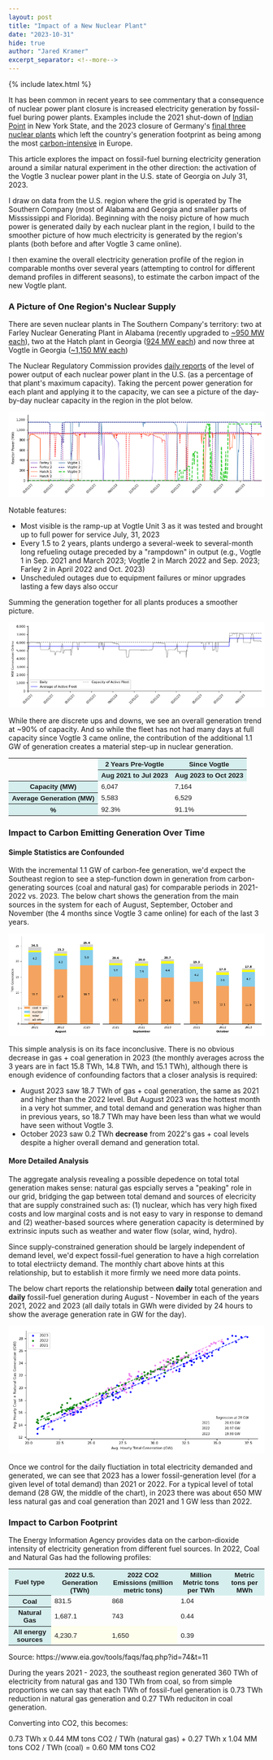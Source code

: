 ```yaml
---
layout: post
title: "Impact of a New Nuclear Plant"
date: "2023-10-31"
hide: true
author: "Jared Kramer"
excerpt_separator: <!--more-->
---
```


<head>
  {% include latex.html %}
</head>

It has been common in recent years to see commentary that a consequence of nuclear power plant closure is increased electricity generation by fossil-fuel buring power plants.  Examples include the 2021 shut-down of [Indian Point](https://www.nytimes.com/2021/04/12/nyregion/indian-point-power-plant-closing.html) in New York State, and the 2023 closure of Germany's [final three nuclear plants](https://www.theguardian.com/environment/2023/apr/15/germany-last-three-nuclear-power-stations-to-shut-this-weekend) which left the country's generation footprint as being among the most [carbon-intensive](https://www.washingtonpost.com/opinions/2023/05/10/germany-end-nuclear-cost-climate-health/) in Europe.

This article explores the impact on fossil-fuel burning electricity generation around a similar natural experiment in the other direction: the activation of the Vogtle 3 nuclear power plant in the U.S. state of Georgia on July 31, 2023.  

I draw on data from the U.S. region where the grid is operated by The Southern Company (most of Alabama and Georgia and smaller parts of Misssissippi and Florida).  Beginning with the noisy picture of how much power is generated daily by each nuclear plant in the region, I build to the smoother picture of how much electricity is generated by the region's plants (both before and after Vogtle 3 came online).  

I then examine the overall electricity generation profile of the region in comparable months over several years (attempting to control for different demand profiles in different seasons), to estimate the carbon impact of the new Vogtle plant.

<!--more-->

### A Picture of One Region's Nuclear Supply

There are seven nuclear plants in The Southern Company's territory: two at Farley Nuclear Generating Plant in Alabama (recently upgraded to [~950 MW each](https://www.nrc.gov/docs/ML2035/ML20351A176.pdf)), two at the Hatch plant in Georgia ([924 MW each](https://www.georgiapower.com/company/energy-industry/generating-plants/plant-hatch.html)) and now three at Vogtle in Georgia ([~1,150 MW each](https://www.georgiapower.com/company/energy-industry/generating-plants/plant-vogtle.html)) 

The Nuclear Regulatory Commission provides [daily reports](https://www.nrc.gov/reading-rm/doc-collections/event-status/reactor-status/index.html) of the level of power output of each nuclear power plant in the U.S. (as a percentage of that plant's maximum capacity).  Taking the percent power generation for each plant and applying it to the capacity, we can see a picture of the day-by-day nuclear capacity in the region in the plot below.

![Daily 2022-2023](/assets/images/post9_2022_2023_single_plants.png)

Notable features: 

- Most visible is the ramp-up at Vogtle Unit 3 as it was tested and brought up to full power for service July, 31, 2023
- Every 1.5 to 2 years, plants undergo a several-week to several-month long refueling outage preceded by a "rampdown" in output (e.g., Vogtle 1 in Sep. 2021 and March 2023; Vogtle 2 in March 2022 and Sep. 2023; Farley 2 in April 2022 and Oct. 2023)
- Unscheduled outages due to equipment failures or minor upgrades lasting a few days also occur

Summing the generation together for all plants produces a smoother picture. 

![Aggregate 2022-2023](/assets/images/post9_2022_2023_aggregate.png)

While there are discrete ups and downs, we see an overall generation trend at ~90% of capacity.   And so while the fleet has not had many days at full capacity since Vogtle 3 came online, the contribution of the additional 1.1 GW of generation creates a material step-up in nuclear generation. 

<STYLE TYPE="text/css">
<!--
TH{font-family: Arial; font-size: 10pt}
TD{font-family: Arial; font-size: 10pt}
--->
</STYLE>
<table>
    <tr>
        <td rowspan="2"></td>
        <th colspan="1" scope ="colgroup" style="background-color: #D6EEEE">2 Years Pre-Vogtle</th>
        <th colspan="1" scope ="colgroup" style="background-color: #D6EEEE">Since Vogtle</th>
    </tr>
    <tr>
        <th scope="col" style="background-color: #D6EEEE">Aug 2021 to Jul 2023</th> 
        <th scope="col" style="background-color: #D6EEEE">Aug 2023 to Oct 2023</th>
    </tr>
    <tr>
        <th scope="row" style="background-color: #D6EEEE">Capacity (MW)</th> 
        <td>6,047</td><td>7,164</td>
    </tr>
    <tr>
        <th scope="row" style="background-color: #D6EEEE">Average Generation (MW)</th> 
        <td>5,583</td><td>6,529</td>
    </tr>
    <tr>
        <th scope="row" style="background-color: #D6EEEE">%</th> 
        <td>92.3%</td><td>91.1%</td>
    </tr>
</table>

### Impact to Carbon Emitting Generation Over Time

#### Simple Statistics are Confounded

With the incremental 1.1 GW of carbon-fee generation, we'd expect the Southeast region to see a step-function down in generation from carbon-generating sources (coal and natural gas) for comparable periods in 2021-2022 vs. 2023.  The below chart shows the generation from the main sources in the system for each of August, September, October and November (the 4 months since Vogtle 3 came online) for each of the last 3 years. 

![Bars by Month 2021-2023](/assets/images/post9_monthbars.png)

This simple analysis is on its face inconclusive.  There is no obvious decrease in gas + coal generation in 2023 (the monthly averages across the 3 years are in fact 15.8 TWh, 14.8 TWh, and 15.1 TWh), although there is enough evidence of confounding factors that a closer analysis is required: 

- August 2023 saw 18.7 TWh of gas + coal generation, the same as 2021 and higher than the 2022 level.   But August 2023 was the hottest month in a very hot summer, and total demand and generation was higher than in previous years, so 18.7 TWh may have been less than what we would have seen without Vogtle 3.
- October 2023 saw 0.2 TWh **decrease** from 2022's gas + coal levels despite a higher overall demand and generation total.

#### More Detailed Analysis 

The aggregate analysis revealing a possible depedence on total total generation makes sense: natural gas espcially serves a "peaking" role in our grid, bridging the gap between total demand and sources of elecricity that are supply constrained such as: (1) nuclear, which has very high fixed costs and low marginal costs and is not easy to vary in response to demand and (2) weather-based sources where generation capacity is determined by extrinsic inputs such as weather and water flow (solar, wind, hydro).   

Since supply-constrained generation should be largely independent of demand level, we'd expect fossil-fuel generation to have a high correlation to total electriicty demand.  The monthly chart above hints at this relationship, but to establish it more firmly we need more data points.   

The below chart reports the relationship between **daily** total generation and **daily** fossil-fuel generation during August - November in each of the years 2021, 2022 and 2023 (all daily totals in GWh were divided by 24 hours to show the average generation rate in GW for the day).

![Linear Regression 2021-2023](/assets/images/post9_linreg.png)

Once we control for the daily fluctiation in total electricity demanded and generated, we can see that 2023 has a lower fossil-generation level (for a given level of total demand) than 2021 or 2022.  For a typical level of total demand (28 GW, the middle of the chart), in 2023 there was about 650 MW less natural gas and coal generation than 2021 and 1 GW less than 2022. 

### Impact to Carbon Footprint

The Energy Information Agency provides data on the carbon-dioxide intensity of electricity generation from different fuel sources.  In 2022, Coal and Natural Gas had the following profiles: 

<STYLE TYPE="text/css">
<!--
TH{font-family: Arial; font-size: 10pt}
TD{font-family: Arial; font-size: 10pt}
--->
</STYLE>
<table>
    <tr>
        <th colspan="1" scope ="colgroup" style="background-color: #D6EEEE">Fuel type</th>
        <th colspan="1" scope ="colgroup" style="background-color: #D6EEEE">2022 U.S. Generation (TWh)</th>
        <th colspan="1" scope ="colgroup" style="background-color: #D6EEEE">2022 CO2 Emissions (million metric tons)</th>
        <th colspan="1" scope ="colgroup" style="background-color: #D6EEEE">Million Metric tons per TWh</th>
        <th colspan="1" scope ="colgroup" style="background-color: #D6EEEE">Metric tons per MWh</th>
    </tr>
    <tr>
        <th scope="col" style="background-color: #D6EEEE">Coal</th>
        <td>831.5</td>
        <td>868</td>
        <td>1.04</td>
    </tr>
    <tr>
        <th scope="col" style="background-color: #D6EEEE">Natural Gas</th>
        <td>1,687.1</td>
        <td>743</td>
        <td>0.44</td>
    </tr>
    <tr>
        <th scope="col" style="background-color: #D6EEEE">All energy sources</th>
        <td style="background-color: #FFFFED">4,230.7</td>
        <td style="background-color: #FFFFED">1,650</td>
        <td>0.39</td>
    </tr>
</table>
Source: https://www.eia.gov/tools/faqs/faq.php?id=74&t=11

During the years 2021 - 2023, the southeast region generated 360 TWh of electricity from natural gas and 130 TWh from coal, so from simple proportions we can say that each TWh of fossil-fuel generation is 0.73 TWh reduction in natural gas generation and 0.27 TWh reduciton in coal generation. 

Converting into CO2, this becomes: 

0.73 TWh x 0.44 MM tons CO2 / TWh (natural gas) + 0.27 TWh x 1.04 MM tons CO2 / TWh (coal) = 0.60 MM tons CO2


